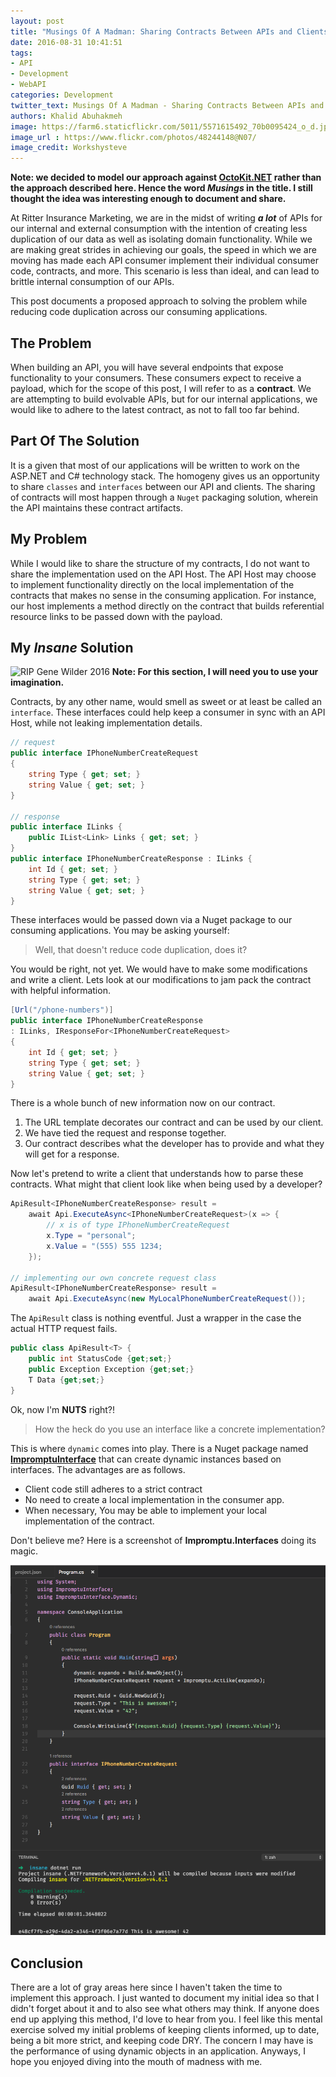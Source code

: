 ```yaml
---
layout: post
title: "Musings Of A Madman: Sharing Contracts Between APIs and Clients"
date: 2016-08-31 10:41:51
tags: 
- API
- Development
- WebAPI
categories: Development
twitter_text: Musings Of A Madman - Sharing Contracts Between APIs and Clients
authors: Khalid Abuhakmeh
image: https://farm6.staticflickr.com/5011/5571615492_70b0095424_o_d.jpg
image_url : https://www.flickr.com/photos/48244148@N07/
image_credit: Workshysteve
---
```


**Note: we decided to model our approach against [OctoKit.NET](https://github.com/octokit/octokit.net) rather than the approach described here. Hence the word *Musings* in the title. I still thought the idea was interesting enough to document and share.**

At Ritter Insurance Marketing, we are in the midst of writing ***a lot*** of APIs for our internal and external consumption with the intention of creating less duplication of our data as well as isolating domain functionality. While we are making great strides in achieving our goals, the speed in which we are moving has made each API consumer implement their individual consumer code, contracts, and more. This scenario is less than ideal, and can lead to brittle internal consumption of our APIs.

This post documents a proposed approach to solving the problem while reducing code duplication across our consuming applications.

## The Problem

When building an API, you will have several endpoints that expose functionality to your consumers. These consumers expect to receive a payload, which for the scope of this post, I will refer to as a **contract**. We are attempting to build evolvable APIs, but for our internal applications, we would like to adhere to the latest contract, as not to fall too far behind.

## Part Of The Solution

It is a given that most of our applications will be written to work on the ASP.NET and C# technology stack. The homogeny gives us an opportunity to share `classes` and `interfaces` between our API and clients. The sharing of contracts will most happen through a `Nuget` packaging solution, wherein the API maintains these contract artifacts.

## My Problem

While I would like to share the structure of my contracts, I do not want to share the implementation used on the API Host. The API Host may choose to implement functionality directly on the local implementation of the contracts that makes no sense in the consuming application. For instance, our host implements a method directly on the contract that builds referential resource links to be passed down with the payload.

## My *Insane* Solution

![RIP Gene Wilder 2016](http://i.giphy.com/eLAHxY9cYXdO8.gif)
**Note: For this section, I will need you to use your imagination.**

Contracts, by any other name, would smell as sweet or at least be called an `interface`. These interfaces could help keep a consumer in sync with an API Host, while not leaking implementation details.

```csharp
// request
public interface IPhoneNumberCreateRequest
{
    string Type { get; set; }    
    string Value { get; set; }
}

// response
public interface ILinks {
    public IList<Link> Links { get; set; } 
}
public interface IPhoneNumberCreateResponse : ILinks {
    int Id { get; set; }
    string Type { get; set; }
    string Value { get; set; }
}
```

These interfaces would be passed down via a Nuget package to our consuming applications. You may be asking yourself:

> Well, that doesn't reduce code duplication, does it?

You would be right, not yet. We would have to make some modifications and write a client. Lets look at our modifications to jam pack the contract with helpful information.

```csharp
[Url("/phone-numbers")]
public interface IPhoneNumberCreateResponse 
: ILinks, IResponseFor<IPhoneNumberCreateRequest>
{
    int Id { get; set; }
    string Type { get; set; }
    string Value { get; set; }
}
```

There is a whole bunch of new information now on our contract.

1. The URL template decorates our contract and can be used by our client.
2. We have tied the request and response together.
3. Our contract describes what the developer has to provide and what they will get for a response.

Now let's pretend to write a client that understands how to parse these contracts. What might that client look like when being used by a developer?

```csharp
ApiResult<IPhoneNumberCreateResponse> result = 
    await Api.ExecuteAsync<IPhoneNumberCreateRequest>(x => {
        // x is of type IPhoneNumberCreateRequest
        x.Type = "personal";
        x.Value = "(555) 555 1234;
    });

// implementing our own concrete request class
ApiResult<IPhoneNumberCreateResponse> result =
    await Api.ExecuteAsync(new MyLocalPhoneNumberCreateRequest());
```

The `ApiResult` class is nothing eventful. Just a wrapper in the case the actual HTTP request fails.

```csharp
public class ApiResult<T> {
    public int StatusCode {get;set;}
    public Exception Exception {get;set;}
    T Data {get;set;}
}
```

Ok, now I'm **NUTS** right?!

> How the heck do you use an interface like a concrete implementation?

This is where `dynamic` comes into play. There is a Nuget package named **[ImpromptuInterface](https://www.nuget.org/packages/ImpromptuInterface/)** that can create dynamic instances based on interfaces. The advantages are as follows.

- Client code still adheres to a strict contract
- No need to create a local implementation in the consumer app.
- When necessary, You may be able to implement your local implementation of the contract.

Don't believe me? Here is a screenshot of **Impromptu.Interfaces** doing its magic.

![Impromptu Interfaces working](./images/impromptu-interfaces-working.png)

## Conclusion

There are a lot of gray areas here since I haven't taken the time to implement this approach. I just wanted to document my initial idea so that I didn't forget about it and to also see what others may think. If anyone does end up applying this method, I'd love to hear from you. I feel like this mental exercise solved my initial problems of keeping clients informed, up to date, being a bit more strict, and keeping code DRY. The concern I may have is the performance of using dynamic objects in an application. Anyways, I hope you enjoyed diving into the mouth of madness with me.



